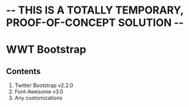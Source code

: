 # -- THIS IS A TOTALLY TEMPORARY, PROOF-OF-CONCEPT SOLUTION --

# WWT Bootstrap

## Contents

1. Twitter Bootstrap v2.2.0
1. Font-Awesome v3.0
1. Any customizations